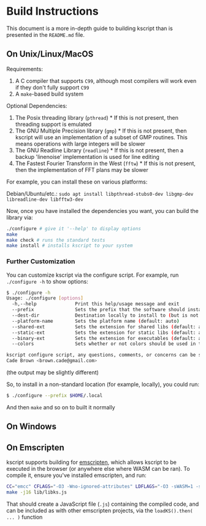 # Build Instructions

This document is a more in-depth guide to building kscript than is presented in the `README.md` file.

## On Unix/Linux/MacOS

Requirements:

  1. A C compiler that supports `C99`, although most compilers will work even if they don't fully support `C99`
  2. A `make`-based build system

Optional Dependencies:

  1. The Posix threading library (`pthread`)
    * If this is not present, then threading support is emulated
  2. The GNU Multiple Precision library (`gmp`)
    * If this is not present, then kscript will use an implementation of a subset of GMP routines. This means operations with large integers will be slower
  3. The GNU Readline Library (`readline`)
    * If this is not present, then a backup 'linenoise' implementation is used for line editing
  4. The Fastest Fourier Transform in the West (`fftw`)
    * If this is not present, then the implementation of FFT plans may be slower


For example, you can install these on various platforms:

Debian/Ubuntu/etc.: `sudo apt install libpthread-stubs0-dev libgmp-dev libreadline-dev libfftw3-dev`

Now, once you have installed the dependencies you want, you can build the library via:

```bash
./configure # give it '--help' to display options
make
make check # runs the standard tests
make install # installs kscript to your system
```

### Further Customization

You can customize kscript via the configure script. For example, run `./configure -h` to show options:

```bash
$ ./configure -h
Usage: ./configure [options]
  -h,--help              Print this help/usage message and exit
  --prefix               Sets the prefix that the software should install to (default: /usr/local)
  --dest-dir             Destination locally to install to (but is not kept for runtime) (default: )
  --platform-name        Sets the platform name (default: auto)
  --shared-ext           Sets the extension for shared libs (default: auto) (e.g.: .so,.dll,.js)
  --static-ext           Sets the extension for static libs (default: auto) (e.g.: .a,.lib,.js)
  --binary-ext           Sets the extension for executables (default: auto) (e.g.: .exe,.js)
  --colors               Sets whether or not colors should be used in the interpreter (default: auto) (e.g.: on,off)

kscript configure script, any questions, comments, or concerns can be sent to:
Cade Brown <brown.cade@gmail.com>
```

(the output may be slightly different)

So, to install in a non-standard location (for example, locally), you could run:

```bash
$ ./configure --prefix $HOME/.local
``` 

And then `make` and so on to built it normally

## On Windows


## On Emscripten

kscript supports building for [emscripten](https://emscripten.org/), which allows kscript to be executed in the browser (or anywhere else where WASM can be ran). To compile it, ensure you've installed emscripten, and run:

```bash
CC="emcc" CFLAGS="-O3 -Wno-ignored-attributes" LDFLAGS="-O3 -sWASM=1 -sMODULARIZE=1 -sEXPORT_NAME=\"'loadKS'\" -sEXTRA_EXPORTED_RUNTIME_METHODS='[\"cwrap\", \"stringToUTF8\", \"UTF8ToString\"]'" ./configure --shared-ext .js --binary-ext .js --colors off
make -j16 lib/libks.js
```

That should create a JavaScript file (`.js`) containing the compiled code, and can be included as with other emscripten projects, via the `loadKS().then( ... )` function


